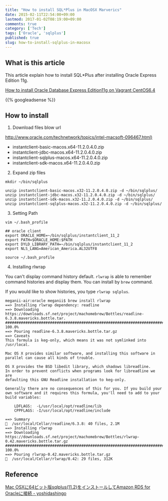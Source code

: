 ```yaml
---
title: "How to install SQL*Plus in MacOSX Marverics"
date: 2015-02-11T22:54:00+09:00
lastmod: 2017-01-02T08:19:00+09:00
comments: true
category: ['Tech']
tags: ['Oracle', 'sqlplus']
published: true
slug: how-to-install-sqlplus-in-macosx
---
```


## What is this article

This article explain how to install SQL*Plus after installing Oracle Express Edition 11g.

[How to install Oracle Database Express Edition11g on Vagrant CentOS6.4](https://meganii.com/en/blog/2015/02/08/oracle-express-edition-11g-install/)


{{% googleadsense %}}


## How to install

1. Download files blow url

[http://www.oracle.com/technetwork/topics/intel-macsoft-096467.html)](http://www.oracle.com/technetwork/topics/intel-macsoft-096467.html)

- instantclient-basic-macos.x64-11.2.0.4.0.zip
- instantclient-jdbc-macos.x64-11.2.0.4.0.zip
- instantclient-sqlplus-macos.x64-11.2.0.4.0.zip
- instantclient-sdk-macos.x64-11.2.0.4.0.zip


2. Expand zip files

```
mkdir ~/bin/sqlplus
```

```
unzip instantclient-basic-macos.x32-11.2.0.4.0.zip -d ~/bin/sqlplus/
unzip instantclient-jdbc-macos.x32-11.2.0.4.0.zip -d ~/bin/sqlplus/
unzip instantclient-sdk-macos.x32-11.2.0.4.0.zip -d ~/bin/sqlplus/
unzip instantclient-sqlplus-macos.x32-11.2.0.4.0.zip -d ~/bin/sqlplus/
```

3. Setting Path

```
vim ~/.bash_profile

## oracle client
export ORACLE_HOME=~/bin/sqlplus/instantclient_11_2
export PATH=$ORACLE_HOME:$PATH
export DYLD_LIBRARY_PATH=~/bin/sqlplus/instantclient_11_2
export NLS_LANG=American_America.AL32UTF8

```

```
source ~/.bash_profile
```

4. Installing rlwrap

You can't display command history default. `rlwrap` is able to remember command histories and display them. You can install by `brew` command.

If you would like to show histories, you type `rlwrap sqlplus`.

```
meganii-air:oracle meganii$ brew install rlwrap
==> Installing rlwrap dependency: readline
==> Downloading https://downloads.sf.net/project/machomebrew/Bottles/readline-6.3.8.mavericks.bottle.tar.
######################################################################## 100.0%
==> Pouring readline-6.3.8.mavericks.bottle.tar.gz
==> Caveats
This formula is keg-only, which means it was not symlinked into /usr/local.

Mac OS X provides similar software, and installing this software in
parallel can cause all kinds of trouble.

OS X provides the BSD libedit library, which shadows libreadline.
In order to prevent conflicts when programs look for libreadline we are
defaulting this GNU Readline installation to keg-only.

Generally there are no consequences of this for you. If you build your
own software and it requires this formula, you'll need to add to your
build variables:

    LDFLAGS:  -L/usr/local/opt/readline/lib
    CPPFLAGS: -I/usr/local/opt/readline/include

==> Summary
🍺  /usr/local/Cellar/readline/6.3.8: 40 files, 2.1M
==> Installing rlwrap
==> Downloading https://downloads.sf.net/project/machomebrew/Bottles/rlwrap-0.42.mavericks.bottle.tar.gz
######################################################################## 100.0%
==> Pouring rlwrap-0.42.mavericks.bottle.tar.gz
🍺  /usr/local/Cellar/rlwrap/0.42: 29 files, 312K
```


## Reference

[Mac OSXに64ビット版sqlplus(11.2)をインストールしてAmazon RDS for Oracleに接続 - yoshidashingo](http://yoshidashingo.hatenablog.com/entry/2014/08/08/165311)
